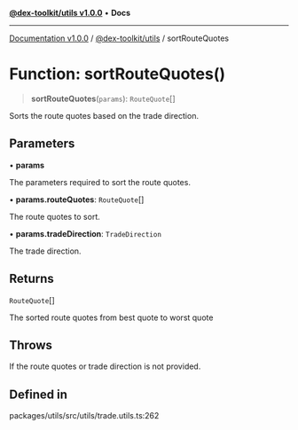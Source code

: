 [**@dex-toolkit/utils v1.0.0**](../README.md) • **Docs**

***

[Documentation v1.0.0](../../../packages.md) / [@dex-toolkit/utils](../README.md) / sortRouteQuotes

# Function: sortRouteQuotes()

> **sortRouteQuotes**(`params`): `RouteQuote`[]

Sorts the route quotes based on the trade direction.

## Parameters

• **params**

The parameters required to sort the route quotes.

• **params.routeQuotes**: `RouteQuote`[]

The route quotes to sort.

• **params.tradeDirection**: `TradeDirection`

The trade direction.

## Returns

`RouteQuote`[]

The sorted route quotes from best quote to worst quote

## Throws

If the route quotes or trade direction is not provided.

## Defined in

packages/utils/src/utils/trade.utils.ts:262
